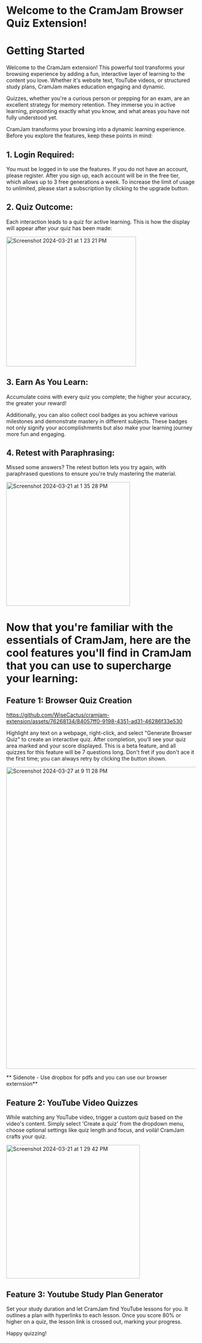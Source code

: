 
# Welcome to the CramJam Browser Quiz Extension!
 
# Getting Started
Welcome to the CramJam extension! This powerful tool transforms your browsing experience by adding a fun, interactive layer of learning to the content you love. Whether it's website text, YouTube videos, or structured study plans, CramJam makes education engaging and dynamic.

Quizzes, whether you're a curious person or prepping for an exam, are an excellent strategy for memory retention. They immerse you in active learning, pinpointing exactly what you know, and what areas you have not fully understood yet.


CramJam transforms your browsing into a dynamic learning experience. Before you explore the features, keep these points in mind:

## 1. Login Required: 
You must be logged in to use the features.
If you do not have an account, please register. 
After you sign up, each account will be in the free tier, which allows up to 3 free generations a week.
To increase the limit of usage to unlimited, please start a subscription by clicking to the upgrade button.

## 2. Quiz Outcome: 
Each interaction leads to a quiz for active learning.
This is how the display will appear after your quiz has been made:

<img width="345" alt="Screenshot 2024-03-21 at 1 23 21 PM" src="https://github.com/WiseCactus/cramjamExtension/assets/76268134/dd68b4f8-b3fe-41bf-a798-4fe6e0e57813"> 

## 3. Earn As You Learn: 
Accumulate coins with every quiz you complete; the higher your accuracy, the greater your reward!

Additionally, you can also collect cool badges as you achieve various milestones and demonstrate mastery in different subjects. These badges not only signify your accomplishments but also make your learning journey more fun and engaging.

## 4. Retest with Paraphrasing: 
Missed some answers? The retest button lets you try again, with paraphrased questions to ensure you're truly mastering the material.

<img width="329" alt="Screenshot 2024-03-21 at 1 35 28 PM" src="https://github.com/WiseCactus/cramjamExtension/assets/76268134/a719abf3-c4fc-4c5a-9d8d-b1cd84783b75">



# Now that you're familiar with the essentials of CramJam, here are the cool features you'll find in CramJam that you can use to supercharge your learning:

## Feature 1: Browser Quiz Creation

https://github.com/WiseCactus/cramjam-extension/assets/76268134/84057ff0-9198-4351-ad31-46286f33e530


Highlight any text on a webpage, right-click, and select "Generate Browser Quiz" to create an interactive quiz. After completion, you'll see your quiz area marked and your score displayed. This is a beta feature, and all quizzes for this feature will be 7 questions long.
Don't fret if you don't ace it the first time; you can always retry by clicking the button shown.

<img width="802" alt="Screenshot 2024-03-27 at 9 11 28 PM" src="https://github.com/WiseCactus/cramjamExtension/assets/76268134/02fae638-32f0-4345-9b68-c59dc6563c33">


** Sidenote - Use dropbox for pdfs and you can use our browser externsion**
## Feature 2: YouTube Video Quizzes
While watching any YouTube video, trigger a custom quiz based on the video's content. Simply select 'Create a quiz' from the dropdown menu, choose optional settings like quiz length and focus, and voilà! CramJam crafts your quiz.

<img width="355" alt="Screenshot 2024-03-21 at 1 29 42 PM" src="https://github.com/WiseCactus/cramjamExtension/assets/76268134/4cd17f7f-584f-4b0b-879f-99821b046649">

## Feature 3: Youtube Study Plan Generator
Set your study duration and let CramJam find YouTube lessons for you. It outlines a plan with hyperlinks to each lesson. Once you score 80% or higher on a quiz, the lesson link is crossed out, marking your progress.



Happy quizzing!

